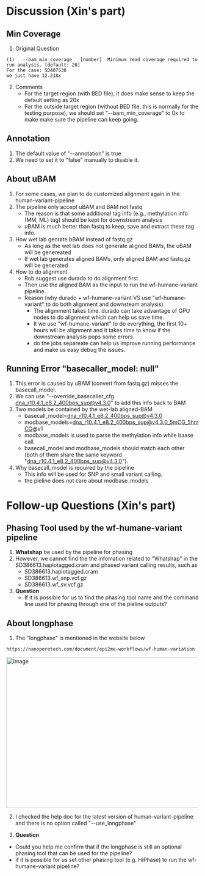 # Discussion (Xin's part)
## Min Coverage
1. Original Question

```
(1)   --bam_min_coverage   [number]  Minimum read coverage required to run analysis. [default: 20]
For the case: SD407538
we just have 12.218x	
```

2. Comments 
   * For the target region (with BED file), it does make sense to keep the default setting as 20x
   * For the outside target region (without BED file, this is normally for the testing purpose), we should set "--bam_min_coverage" to 0x to make make sure the pipeline can keep going.

## Annotation
1. The default value of "--annotation" is true
2. We need to set it to "false" manually to disable it.

## About uBAM
1. For some cases, we plan to do customized alignment again in the human-variant-pipeline
2. The pipeline only accept uBAM and BAM not fastq
   * The reason is that some additional tag info (e.g., methylation info (MM, ML) tag) should be kept for downstream analysis
   * uBAM is much better than fastq to keep, save and extract these tag info.
3. How wet lab genrate bBAM instead of fastq.gz
   * As long as the wet lab does not generate aligned BAMs, the uBAM will be genereated
   * If wet lab generates aligned BAMs, only aligned BAM and fastq.gz will be generated
4. How to do alignment
   * Rob suggest use durado to do alignment first
   * Then use the aligned BAM as the input to run the wf-humane-variant pipeline.
   * Reason (why durado + wf-humane-variant VS use "wf-humane-variant" to do both alignment and downsteam analysis)
      *  The aligmment takes time. durado can take advantage of GPU nodes to do alignment which can help us save time.
      *  It we use "wf-humane-variant" to do everything, the first 10+ hours will be alignment and it takes time to know if the downstream analysis pops some errors.
      *  do the jobs separeate can help us improve running performance and make us easy debug the issues.

## Running Error "basecaller_model: null"
1. This error is caused by uBAM (convert from fastq.gz) misses the basecall_model.
2. We can use "--override_basecaller_cfg dna_r10.4.1_e8.2_400bps_sup@v4.3.0" to add this info back to BAM
3. Two models be contained by the wet-lab aligned-BAM
   * basecall_model=dna_r10.4.1_e8.2_400bps_sup@v4.3.0
   * modbase_models=dna_r10.4.1_e8.2_400bps_sup@v4.3.0_5mCG_5hmCG@v1
   * modbase_models is used to parse the methylation info while baase call.
   * basecall_model and modbase_models should match each other (both of them share the same keyword "dna_r10.4.1_e8.2_400bps_sup@v4.3.0").
4. Why basecall_model is required by the pipeline
   * This info will be used for SNP and small variant calling.
   * the pieline does not care about modbase_models


# Follow-up Questions (Xin's part)
## Phasing Tool used by the wf-humane-variant pipeline
1. **Whatshap** be used by the pipeline for phasing
2. However, we cannot find the the infomation related to "Whatshap" in the SD386613.haplotagged.cram and phased variant calling results, such as
   * SD386613.haplotagged.cram
   * SD386613.wf_snp.vcf.gz
   * SD386613.wf_sv.vcf.gz
3. **Question**
   * If it is possible for us to find the phasing tool name and the command line used for phasing through one of the pieline outputs?

## About longphase
1. The "longphase" is mentioned in the website below
```
https://nanoporetech.com/document/epi2me-workflows/wf-human-variation
```
<img width="784" height="395" alt="image" src="https://github.com/user-attachments/assets/2081068d-4002-426d-8819-51aed743c58d" />

2. I checked the help doc for the latest version of human-variant-pipeline and there is no option called "--use_longphase"

3. **Question**
  * Could you help me confirm that if the longphase is still an optional phasing tool that can be used for the pipeline?
  * if it is possible for us set other phasing tool (e.g. HiPhase) to run the wf-humane-variant pipeline? 

